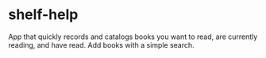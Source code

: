 # shelf-help
App that quickly records and catalogs  books you want to read, are currently reading, and have read. Add books with a simple search. 
